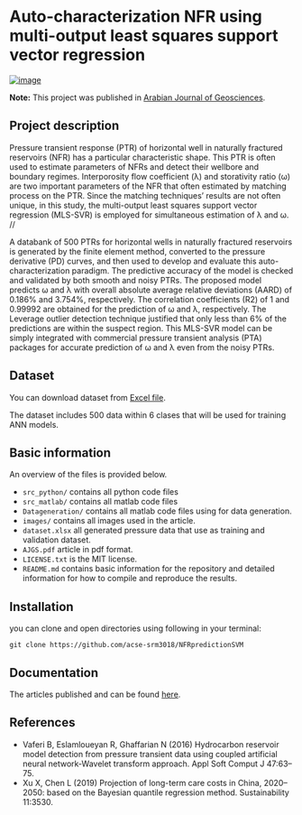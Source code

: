 # Auto-characterization NFR using multi-output least squares support vector regression

[![image](https://img.shields.io/badge/License-MIT-yellow.svg)](https://opensource.org/licenses/MIT)


**Note:**
This project was published in [Arabian Journal of Geosciences]((https://link.springer.com/article/10.1007/s12517-021-06559-9)).

## Project description
Pressure transient response (PTR) of horizontal well in naturally fractured reservoirs (NFR) has a particular characteristic shape. This PTR is often used to estimate parameters of NFRs and detect their wellbore and boundary regimes. Interporosity flow coefficient (λ) and storativity ratio (ω) are two important parameters of the NFR that often estimated by matching process on the PTR. Since the matching techniques’ results are not often unique, in this study, the multi-output least squares support vector regression (MLS-SVR) is employed for simultaneous estimation of λ and ω. 
//

A databank of 500 PTRs for horizontal wells in naturally fractured reservoirs is generated by the finite element method, converted to the pressure derivative (PD) curves, and then used to develop and evaluate this auto-characterization paradigm. The predictive accuracy of the model is checked and validated by both smooth and noisy PTRs. The proposed model predicts ω and λ with overall absolute average relative deviations (AARD) of 0.186% and 3.754%, respectively. The correlation coefficients (R2) of 1 and 0.99992 are obtained for the prediction of ω and λ, respectively. The Leverage outlier detection technique justified that only less than 6% of the predictions are within the suspect region. This MLS-SVR model can be simply integrated with commercial pressure transient analysis (PTA) packages for accurate prediction of ω and λ even from the noisy PTRs.


## Dataset
You can download dataset from [Excel file](https://github.com/acse-srm3018/NFRpredictionSVM/blob/main/Dataset.xlsx).


The dataset includes 500 data within 6 clases that will be used for training ANN models.

## Basic information

An overview of the files is provided below.
- `src_python/` contains all python code files
- `src_matlab/` contains all matlab code files
- `Datageneration/` contains all matlab code files using for data generation.
- `images/` contains all images used in the article.
- `dataset.xlsx` all generated pressure data that use as training and validation dataset.
- `AJGS.pdf` article in pdf format.
- `LICENSE.txt` is the MIT license.
- `README.md` contains basic information for the repository and detailed information for how to compile and reproduce the results.


## Installation

you can clone and open directories using following in your terminal:

```
git clone https://github.com/acse-srm3018/NFRpredictionSVM
```

## Documentation

 The articles published and can be found [here](https://github.com/acse-srm3018/NFRpredictionSVM/blob/main/AJGS.pdf).

## References

* Vaferi B, Eslamloueyan R, Ghaffarian N (2016) Hydrocarbon reservoir model detection from pressure transient data using coupled artificial neural network-Wavelet transform approach. Appl Soft Comput J 47:63–75.
* Xu X, Chen L (2019) Projection of long-term care costs in China, 2020–2050: based on the Bayesian quantile regression method. Sustainability 11:3530.
